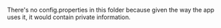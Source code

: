 There's no config.properties in this folder because given the way the
app uses it, it would contain private information.